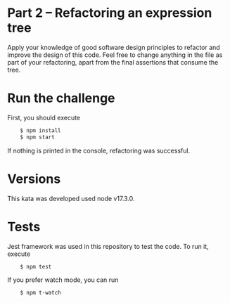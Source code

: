  # Part 2 – Refactoring an expression tree

Apply your knowledge of good software design principles to refactor and improve the design of this code. 
Feel free to change anything in the file as part of your refactoring, 
apart from the final assertions that consume the tree.

# Run the challenge

First, you should execute

```bash
    $ npm install
    $ npm start
```

If nothing is printed in the console, refactoring was successful.

# Versions

This kata was developed used node v17.3.0.

# Tests

Jest framework was used in this repository to test the code. To run it, execute

```bash
    $ npm test
```

 If you prefer watch mode, you can run

```bash
    $ npm t-watch
```
